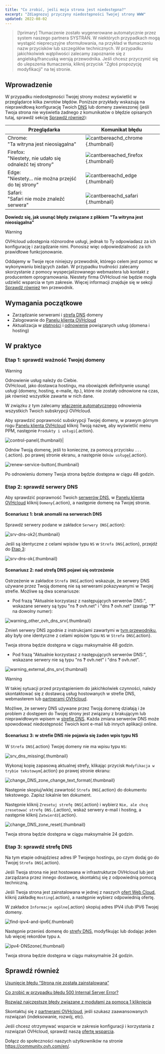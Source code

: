 ```yaml
---
title: "Co zrobić, jeśli moja strona jest niedostępna?"
excerpt: "Zdiagnozuj przyczyny niedostępności Twojej strony WWW"
updated: 2022-08-02
---
```


> [!primary]
> Tłumaczenie zostało wygenerowane automatycznie przez system naszego partnera SYSTRAN. W niektórych przypadkach mogą wystąpić nieprecyzyjne sformułowania, na przykład w tłumaczeniu nazw przycisków lub szczegółów technicznych. W przypadku jakichkolwiek wątpliwości zalecamy zapoznanie się z angielską/francuską wersją przewodnika. Jeśli chcesz przyczynić się do ulepszenia tłumaczenia, kliknij przycisk "Zgłoś propozycję modyfikacji" na tej stronie.
>

## Wprowadzenie 

W przypadku niedostępności Twojej strony możesz wyświetlić w przeglądarce kilka zwrotów błędów. Poniższe przykłady wskazują na nieprawidłową konfigurację Twoich [DNS](/pages/web_cloud/domains/dns_server_general_information#zrozumienie-pojecia-dns) lub domeny zawieszonej (jeśli Twoja strona nie wyświetla żadnego z komunikatów o błędzie opisanych tutaj, sprawdź sekcję [Sprawdź również](#go-further)):

|Przeglądarka|Komunikat błędu|
|-|---|
|Chrome:<br>"Ta witryna jest nieosiągalna"|![cantbereachd_chrome](images/cant-be-reached-chrome.png){.thumbnail}|
|Firefox:<br>"Niestety, nie udało się odnaleźć tej strony"|![cantbereached_firefox](images/cant-be-reached-firefox.png){.thumbnail}|
|Edge:<br>"Niestety… nie można przejść do tej strony"|![cantbereachd_edge](images/cant-be-reached-edge.png){.thumbnail}|
|Safari:<br>"Safari nie może znaleźć serwera"|![cantbereachd_safari](images/cant-be-reached-safari.png){.thumbnail}|

**Dowiedz się, jak usunąć błędy związane z plikiem "Ta witryna jest nieosiągalna"**

> [!warning]
>
> OVHcloud udostępnia różnorodne usługi, jednak to Ty odpowiadasz za ich konfigurację i zarządzanie nimi. Ponosisz więc odpowiedzialność za ich prawidłowe funkcjonowanie.
>
> Oddajemy w Twoje ręce niniejszy przewodnik, którego celem jest pomoc w wykonywaniu bieżących zadań. W przypadku trudności zalecamy skorzystanie z pomocy wyspecjalizowanego webmastera lub kontakt z producentem oprogramowania. Niestety firma OVHcloud nie będzie mogła udzielić wsparcia w tym zakresie. Więcej informacji znajduje się w sekcji [Sprawdź również](#go-further) ten przewodnik.
>

## Wymagania początkowe

- Zarządzanie serwerami i [strefą DNS](/pages/web_cloud/domains/dns_zone_edit#zrozumienie-pojecia-dns) domeny
- Zalogowanie do [Panelu klienta OVHcloud](/links/manager)
- Aktualizacja w [płatności](/pages/account_and_service_management/managing_billing_payments_and_services/invoice_management#pay-bills) i [odnowienie](/pages/account_and_service_management/managing_billing_payments_and_services/how_to_use_automatic_renewal#renewal-management) powiązanych usług (domena i hosting)

## W praktyce

### Etap 1: sprawdź ważność Twojej domeny

> [!warning]
>
> Odnowienie usług należy do Ciebie.<br>
> OVHcloud, jako dostawca hostingu, ma obowiązek definitywnie usunąć usługi (domeny, hosting, e-maile, itp.), które nie zostały odnowione na czas, jak również wszystkie zawarte w nich dane.
>
> W związku z tym zalecamy [włączenie automatycznego](/pages/account_and_service_management/managing_billing_payments_and_services/how_to_use_automatic_renewal#w-praktyce) odnowienia wszystkich Twoich subskrypcji OVHcloud.
>

Aby sprawdzić poprawność subskrypcji Twojej domeny, w prawym górnym rogu [Panelu klienta OVHcloud](/links/manager) kliknij Twoją nazwę, aby wyświetlić menu PPM, następnie `Produkty i usługi`{.action}.

![control-panel](images/control-panel.png){.thumbnail}|

Odnów Twoją domenę, jeśli to konieczne, za pomocą przycisku `...`{.action}. po prawej stronie ekranu, a następnie `Odnów usługę`{.action}.

![renew-service-button](images/renew-service-button.png){.thumbnail}

Po odnowieniu domeny Twoja strona będzie dostępna w ciągu 48 godzin.

### Etap 2: sprawdź serwery DNS

Aby sprawdzić poprawność Twoich [serwerów DNS](/pages/web_cloud/domains/dns_server_general_information), w [Panelu klienta OVHcloud](/links/manager) kliknij `Domeny`{.action}, a następnie domenę na Twojej stronie.

#### Scenariusz 1: brak anomalii na serwerach DNS

Sprawdź serwery podane w zakładce `Serwery DNS`{.action}:

![srv-dns-ok2](images/name-dns-server.png){.thumbnail}

Jeśli są identyczne z celami wpisów typu `NS` w `Strefa DNS`{.action}, przejdź do [Etap 3](#step3):

![srv-dns-ok](images/dashboard-entry-ns.png){.thumbnail}

#### Scenariusz 2: nad strefą DNS pojawi się ostrzeżenie

Ostrzeżenie w zakładce `Strefa DNS`{.action} wskazuje, że serwery DNS używane przez Twoją domenę nie są serwerami pokazywanymi w Twojej strefie. Możliwe są dwa scenariusze:

- Pod frazą "Aktualnie korzystasz z następujących serwerów DNS:", wskazane serwery są typu "ns **?** ovh.net" i "dns **?** ovh.net" (zastąp "**?**" na dowolny numer):

![warning_other_ovh_dns_srv](images/message-other-ovh-dns-servers.png){.thumbnail}

Zmień serwery DNS zgodnie z instrukcjami zawartymi w [tym przewodniku](/pages/web_cloud/domains/dns_server_general_information#zmien-serwery-dns), aby były one identyczne z celami wpisów typu `NS` w `Strefa DNS`{.action}.

Twoja strona będzie dostępna w ciągu maksymalnie 48 godzin.

- Pod frazą "Aktualnie korzystasz z następujących serwerów DNS:", wskazane serwery nie są typu "ns **?** ovh.net" i "dns **?** ovh.net".

![warning_external_dns_srv](images/message-external-dns-servers.png){.thumbnail}

> [!warning]
>
> W takiej sytuacji przed przystąpieniem do jakichkolwiek czynności, należy skontaktować się z dostawcą usług hostowanych w strefie DNS, webmasterem lub [partnerami OVHcloud](/links/partner).
>
> Możliwe, że serwery DNS używane przez Twoją domenę działają i że problem z dostępem do Twojej strony jest związany z brakującym lub nieprawidłowym wpisem w [strefie DNS](/pages/web_cloud/domains/dns_zone_edit#zrozumienie-pojecia-dns). Każda zmiana serwerów DNS może spowodować niedostępność Twoich kont e-mail lub innych aplikacji online.
>

#### Scenariusz 3: w strefie DNS nie pojawia się żaden wpis typu NS

W `Strefa DNS`{.action} Twojej domeny nie ma wpisu typu `NS`:

![srv_dns_missing](images/dashboard-entry-ns-missing.png){.thumbnail}

Wykonaj kopię zapasową aktualnej strefy, klikając przycisk `Modyfikacja w trybie tekstowym`{.action} po prawej stronie ekranu:

![change_DNS_zone_change_text_format](images/change-in-text-format.png){.thumbnail}

Następnie skopiuj/wklej zawartość `Strefa DNS`{.action} do dokumentu tekstowego. Zapisz lokalnie ten dokument.

Następnie kliknij `Zresetuj strefę DNS`{.action} i wybierz `Nie, ale chcę zresetować strefę DNS.`{.action}, wskaż serwery e-mail i hosting, a następnie kliknij `Zatwierdź`{.action}.

![change_DNS_zone_reset](images/reset-my-dns-zone.png){.thumbnail}

Twoja strona będzie dostępna w ciągu maksymalnie 24 godzin.

### Etap 3: sprawdź strefę DNS <a name="step3"></a>

Na tym etapie odnajdziesz adres IP Twojego hostingu, po czym dodaj go do Twojej `Strefa DNS`{.action}.

Jeśli Twoja strona nie jest hostowana w infrastrukturze OVHcloud lub jest zarządzana przez innego dostawcę, skontaktuj się z odpowiednią pomocą techniczną.

Jeśli Twoja strona jest zainstalowana w jednej z naszych [ofert Web Cloud](/links/web/hosting), kliknij zakładkę `Hosting`{.action}, a następnie wybierz odpowiednią ofertę.

W zakładce `Informacje ogólne`{.action} skopiuj adres IPV4 i/lub IPV6 Twojej domeny.

![find-ipv4-and-ipv6](images/find-ipv4-and-ipv6.png){.thumbnail}

Następnie przenieś domenę do [strefy DNS](/pages/web_cloud/domains/dns_zone_edit#modyfikacja-strefy-dns-domeny), modyfikując lub dodając jeden lub więcej rekordów typu `A`.

![ipv4-DNSzone](images/dashboard-entry-a.png){.thumbnail}

Twoja strona będzie dostępna w ciągu maksymalnie 24 godzin.

## Sprawdź również <a name="go-further"></a>

[Usunięcie błędu “Strona nie została zainstalowana”](/pages/web_cloud/web_hosting/multisites_website_not_installed)

[Co zrobić w przypadku błędu 500 Internal Server Error?](/pages/web_cloud/web_hosting/diagnostic_fix_500_internal_server_error)

[Rozwiąż najczęstsze błędy związane z modułami za pomocą 1 kliknięcia](/pages/web_cloud/web_hosting/diagnostic_errors_module1clic)

Skontaktuj się z [partnerami OVHcloud](/links/partner), jeśli szukasz zaawansowanych rozwiązań (indeksowanie, rozwój, etc).

Jeśli chcesz otrzymywać wsparcie w zakresie konfiguracji i korzystania z rozwiązań OVHcloud, sprawdź naszą [ofertę wsparcia](/links/support).

Dołącz do społeczności naszych użytkowników na stronie <https://community.ovh.com/en/>.